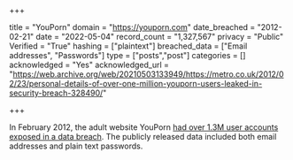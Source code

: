 +++

title = "YouPorn"
domain = "https://youporn.com"
date_breached = "2012-02-21"
date = "2022-05-04"
record_count = "1,327,567"
privacy = "Public"
Verified = "True"
hashing = ["plaintext"]
breached_data = ["Email addresses", "Passwords"]
type = ["posts","post"]
categories = []
acknowledged = "Yes"
acknowledged_url = "https://web.archive.org/web/20210503133949/https://metro.co.uk/2012/02/23/personal-details-of-over-one-million-youporn-users-leaked-in-security-breach-328490/"

+++


In February 2012, the adult website YouPorn <a href="http://www.huffingtonpost.com/2012/02/22/youporn-hacked-email-addresses-passwords_n_1294502.html" target="_blank" rel="noopener">had over 1.3M user accounts exposed in a data breach</a>. The publicly released data included both email addresses and plain text passwords.


